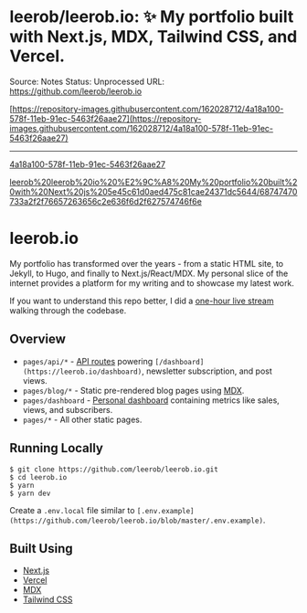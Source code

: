# leerob/leerob.io: ✨ My portfolio built with Next.js, MDX, Tailwind CSS, and Vercel.

Source: Notes
Status: Unprocessed
URL: https://github.com/leerob/leerob.io

[https://repository-images.githubusercontent.com/162028712/4a18a100-578f-11eb-91ec-5463f26aae27](https://repository-images.githubusercontent.com/162028712/4a18a100-578f-11eb-91ec-5463f26aae27)

---

[4a18a100-578f-11eb-91ec-5463f26aae27](leerob%20leerob%20io%20%E2%9C%A8%20My%20portfolio%20built%20with%20Next%20js%205e45c61d0aed475c81cae24371dc5644/4a18a100-578f-11eb-91ec-5463f26aae27)

[leerob%20leerob%20io%20%E2%9C%A8%20My%20portfolio%20built%20with%20Next%20js%205e45c61d0aed475c81cae24371dc5644/68747470733a2f2f76657263656c2e636f6d2f627574746f6e](leerob%20leerob%20io%20%E2%9C%A8%20My%20portfolio%20built%20with%20Next%20js%205e45c61d0aed475c81cae24371dc5644/68747470733a2f2f76657263656c2e636f6d2f627574746f6e)

# leerob.io

My portfolio has transformed over the years - from a static HTML site, to Jekyll, to Hugo, and finally to Next.js/React/MDX. My personal slice of the internet provides a platform for my writing and to showcase my latest work.

If you want to understand this repo better, I did a [one-hour live stream](https://www.youtube.com/watch?v=xXQsF0q8KUg) walking through the codebase.

## Overview

- `pages/api/*` - [API routes](https://nextjs.org/docs/api-routes/introduction) powering `[/dashboard](https://leerob.io/dashboard)`, newsletter subscription, and post views.
- `pages/blog/*` - Static pre-rendered blog pages using [MDX](https://github.com/mdx-js/mdx).
- `pages/dashboard` - [Personal dashboard](https://leerob.io/dashboard) containing metrics like sales, views, and subscribers.
- `pages/*` - All other static pages.

## Running Locally

```
$ git clone https://github.com/leerob/leerob.io.git
$ cd leerob.io
$ yarn
$ yarn dev
```

Create a `.env.local` file similar to `[.env.example](https://github.com/leerob/leerob.io/blob/master/.env.example)`.

## Built Using

- [Next.js](https://nextjs.org/)
- [Vercel](https://vercel.com/)
- [MDX](https://github.com/mdx-js/mdx)
- [Tailwind CSS](https://tailwindcss.com/)